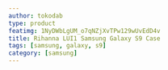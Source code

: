 ```yaml
---
author: tokodab
type: product
featimg: 1NyDWbLgUM_o7qNZjXvTPw129wUvEdD4v
title: Rihanna LUI1 Samsung Galaxy S9 Case
tags: [samsung, galaxy, s9]
category: [samsung]
---
```


